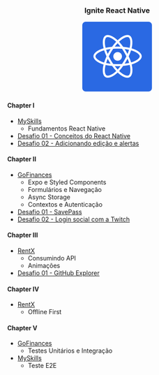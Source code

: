 <h3 align="center">Ignite React Native</h3>
<p align="center">
  <img alt="logo" title="logo" src=".github/logo.svg" >
</p>

#### Chapter I

- [MySkills](https://github.com/FelipeBrenner/ignite-react-native/tree/master/myskills)
  - Fundamentos React Native
- [Desafio 01 - Conceitos do React Native](https://github.com/FelipeBrenner/ignite-react-native/tree/master/desafios/todo)
- [Desafio 02 - Adicionando edição e alertas](https://github.com/FelipeBrenner/ignite-react-native/tree/master/desafios/todo-complementar)

#### Chapter II

- [GoFinances](https://github.com/FelipeBrenner/ignite-react-native/tree/master/gofinances)
  - Expo e Styled Components
  - Formulários e Navegação
  - Async Storage
  - Contextos e Autenticação
- [Desafio 01 - SavePass](https://github.com/FelipeBrenner/ignite-react-native/tree/master/desafios/savepass)
- [Desafio 02 - Login social com a Twitch](https://github.com/FelipeBrenner/ignite-react-native/tree/master/desafios/stream-data-twitch)

#### Chapter III

- [RentX](https://github.com/FelipeBrenner/ignite-react-native/tree/master/rentx)
  - Consumindo API
  - Animações
- [Desafio 01 - GitHub Explorer](https://github.com/FelipeBrenner/ignite-react-native/tree/master/desafios/github-explorer)

#### Chapter IV

- [RentX](https://github.com/FelipeBrenner/ignite-react-native/tree/master/rentx)
  - Offline First

#### Chapter V

- [GoFinances](https://github.com/FelipeBrenner/ignite-react-native/tree/master/gofinances)
  - Testes Unitários e Integração
- [MySkills](https://github.com/FelipeBrenner/ignite-react-native/tree/master/myskills)
  - Teste E2E
